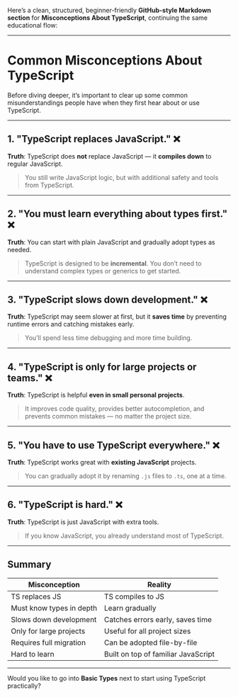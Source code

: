 Here’s a clean, structured, beginner-friendly **GitHub-style Markdown section** for **Misconceptions About TypeScript**, continuing the same educational flow:

---

# Common Misconceptions About TypeScript

Before diving deeper, it’s important to clear up some common misunderstandings people have when they first hear about or use TypeScript.

---

## 1. **"TypeScript replaces JavaScript."** ❌

**Truth**: TypeScript does **not** replace JavaScript — it **compiles down** to regular JavaScript.

> You still write JavaScript logic, but with additional safety and tools from TypeScript.

---

## 2. **"You must learn everything about types first."** ❌

**Truth**: You can start with plain JavaScript and gradually adopt types as needed.

> TypeScript is designed to be **incremental**. You don’t need to understand complex types or generics to get started.

---

## 3. **"TypeScript slows down development."** ❌

**Truth**: TypeScript may seem slower at first, but it **saves time** by preventing runtime errors and catching mistakes early.

> You’ll spend less time debugging and more time building.

---

## 4. **"TypeScript is only for large projects or teams."** ❌

**Truth**: TypeScript is helpful **even in small personal projects**.

> It improves code quality, provides better autocompletion, and prevents common mistakes — no matter the project size.

---

## 5. **"You have to use TypeScript everywhere."** ❌

**Truth**: TypeScript works great with **existing JavaScript** projects.

> You can gradually adopt it by renaming `.js` files to `.ts`, one at a time.

---

## 6. **"TypeScript is hard."** ❌

**Truth**: TypeScript is just JavaScript with extra tools.

> If you know JavaScript, you already understand most of TypeScript.

---

## Summary

| Misconception            | Reality                             |
| ------------------------ | ----------------------------------- |
| TS replaces JS           | TS compiles to JS                   |
| Must know types in depth | Learn gradually                     |
| Slows down development   | Catches errors early, saves time    |
| Only for large projects  | Useful for all project sizes        |
| Requires full migration  | Can be adopted file-by-file         |
| Hard to learn            | Built on top of familiar JavaScript |

---

Would you like to go into **Basic Types** next to start using TypeScript practically?
